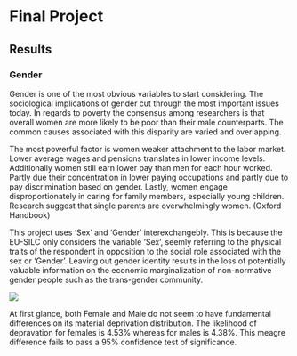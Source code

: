 # Final Project
## Results
### Gender
Gender is one of the most obvious variables to start considering. The sociological implications of gender cut through the most important issues today. In regards to poverty the consensus among researchers is that overall women are more likely to be poor than their male counterparts. The common causes associated with this disparity are varied and overlapping.

The most powerful factor is women weaker attachment to the labor market. Lower average wages and pensions translates in lower income levels. Additionally women still earn lower pay than men for each hour worked. Partly due their concentration in lower paying occupations and partly due to pay discrimination based on gender. Lastly, women engage disproportionately in caring for family members, especially young children. Research suggest that single parents are overwhelmingly women. (Oxford Handbook)

This project uses ‘Sex’ and ‘Gender’ interexchangebly. This is because the EU-SILC only considers the variable ‘Sex’, seemly referring to the physical traits of the respondent in opposition to the social role associated with the sex or ‘Gender’. Leaving out gender identity results in the loss of potentially valuable information on the economic marginalization of non-normative gender people such as the trans-gender community.

![](https://github.com/deividvalerius/Wealth-Estimator/blob/master/Images/sex_code.jpg?raw=true)

At first glance, both Female and Male do not seem to have fundamental differences on its material deprivation distribution. The likelihood of depravation for females is 4.53% whereas for males is 4.38%. This meagre difference fails to pass a 95% confidence test of significance.


<!--stackedit_data:
eyJoaXN0b3J5IjpbMTcwNDg4MDczOSwyMDgwMjk2NDExXX0=
-->